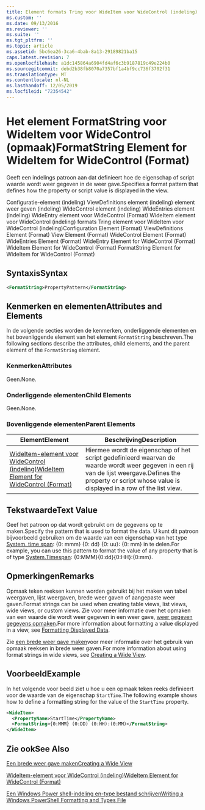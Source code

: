 ```yaml
---
title: Element formats Tring voor WideItem voor WideControl (indeling) | Microsoft Docs
ms.custom: ''
ms.date: 09/13/2016
ms.reviewer: ''
ms.suite: ''
ms.tgt_pltfrm: ''
ms.topic: article
ms.assetid: 5bc6ea26-3ca6-4bab-8a13-29189821ba15
caps.latest.revision: 7
ms.openlocfilehash: a1dc145864a6904fd4af6c3b9187819c49e224b0
ms.sourcegitcommit: debd2b38fb8070a7357bf1a4bf9cc736f3702f31
ms.translationtype: MT
ms.contentlocale: nl-NL
ms.lasthandoff: 12/05/2019
ms.locfileid: "72354542"
---
```

# <a name="formatstring-element-for-wideitem-for-widecontrol-format"></a><span data-ttu-id="ec0e9-102">Het element FormatString voor WideItem voor WideControl (opmaak)</span><span class="sxs-lookup"><span data-stu-id="ec0e9-102">FormatString Element for WideItem for WideControl (Format)</span></span>

<span data-ttu-id="ec0e9-103">Geeft een indelings patroon aan dat definieert hoe de eigenschap of script waarde wordt weer gegeven in de weer gave.</span><span class="sxs-lookup"><span data-stu-id="ec0e9-103">Specifies a format pattern that defines how the property or script value is displayed in the view.</span></span>

<span data-ttu-id="ec0e9-104">Configuratie-element (indeling) ViewDefinitions element (indeling) element weer geven (indeling) WideControl element (indeling) WideEntries element (indeling) WideEntry element voor WideControl (Format) WideItem element voor WideControl (indeling) formats Tring element voor WideItem voor WideControl (indeling)</span><span class="sxs-lookup"><span data-stu-id="ec0e9-104">Configuration Element (Format) ViewDefinitions Element (Format) View Element (Format) WideControl Element (Format) WideEntries Element (Format) WideEntry Element for WideControl (Format) WideItem Element for WideControl (Format) FormatString Element for WideItem for WideControl (Format)</span></span>

## <a name="syntax"></a><span data-ttu-id="ec0e9-105">Syntaxis</span><span class="sxs-lookup"><span data-stu-id="ec0e9-105">Syntax</span></span>

```xml
<FormatString>PropertyPattern</FormatString>
```

## <a name="attributes-and-elements"></a><span data-ttu-id="ec0e9-106">Kenmerken en elementen</span><span class="sxs-lookup"><span data-stu-id="ec0e9-106">Attributes and Elements</span></span>

<span data-ttu-id="ec0e9-107">In de volgende secties worden de kenmerken, onderliggende elementen en het bovenliggende element van het element `FormatString` beschreven.</span><span class="sxs-lookup"><span data-stu-id="ec0e9-107">The following sections describe the attributes, child elements, and the parent element of the `FormatString` element.</span></span>

### <a name="attributes"></a><span data-ttu-id="ec0e9-108">Kenmerken</span><span class="sxs-lookup"><span data-stu-id="ec0e9-108">Attributes</span></span>

<span data-ttu-id="ec0e9-109">Geen.</span><span class="sxs-lookup"><span data-stu-id="ec0e9-109">None.</span></span>

### <a name="child-elements"></a><span data-ttu-id="ec0e9-110">Onderliggende elementen</span><span class="sxs-lookup"><span data-stu-id="ec0e9-110">Child Elements</span></span>

<span data-ttu-id="ec0e9-111">Geen.</span><span class="sxs-lookup"><span data-stu-id="ec0e9-111">None.</span></span>

### <a name="parent-elements"></a><span data-ttu-id="ec0e9-112">Bovenliggende elementen</span><span class="sxs-lookup"><span data-stu-id="ec0e9-112">Parent Elements</span></span>

|<span data-ttu-id="ec0e9-113">Element</span><span class="sxs-lookup"><span data-stu-id="ec0e9-113">Element</span></span>|<span data-ttu-id="ec0e9-114">Beschrijving</span><span class="sxs-lookup"><span data-stu-id="ec0e9-114">Description</span></span>|
|-------------|-----------------|
|[<span data-ttu-id="ec0e9-115">WideItem-element voor WideControl (indeling)</span><span class="sxs-lookup"><span data-stu-id="ec0e9-115">WideItem Element for WideControl (Format)</span></span>](./wideitem-element-for-widecontrol-format.md)|<span data-ttu-id="ec0e9-116">Hiermee wordt de eigenschap of het script gedefinieerd waarvan de waarde wordt weer gegeven in een rij van de lijst weergave.</span><span class="sxs-lookup"><span data-stu-id="ec0e9-116">Defines the property or script whose value is displayed in a row of the list view.</span></span>|

## <a name="text-value"></a><span data-ttu-id="ec0e9-117">Tekstwaarde</span><span class="sxs-lookup"><span data-stu-id="ec0e9-117">Text Value</span></span>

<span data-ttu-id="ec0e9-118">Geef het patroon op dat wordt gebruikt om de gegevens op te maken.</span><span class="sxs-lookup"><span data-stu-id="ec0e9-118">Specify the pattern that is used to format the data.</span></span> <span data-ttu-id="ec0e9-119">U kunt dit patroon bijvoorbeeld gebruiken om de waarde van een eigenschap van het type [System. time span](/dotnet/api/System.TimeSpan): {0: mmm} {0: dd} {0: uu}: {0: mm} in te delen.</span><span class="sxs-lookup"><span data-stu-id="ec0e9-119">For example, you can use this pattern to format the value of any property that is of type [System.Timespan](/dotnet/api/System.TimeSpan): {0:MMM}{0:dd}{0:HH}:{0:mm}.</span></span>

## <a name="remarks"></a><span data-ttu-id="ec0e9-120">Opmerkingen</span><span class="sxs-lookup"><span data-stu-id="ec0e9-120">Remarks</span></span>

<span data-ttu-id="ec0e9-121">Opmaak teken reeksen kunnen worden gebruikt bij het maken van tabel weergaven, lijst weergaven, brede weer gaven of aangepaste weer gaven.</span><span class="sxs-lookup"><span data-stu-id="ec0e9-121">Format strings can be used when creating table views, list views, wide views, or custom views.</span></span> <span data-ttu-id="ec0e9-122">Zie voor meer informatie over het opmaken van een waarde die wordt weer gegeven in een weer gave, [weer gegeven gegevens opmaken](./formatting-displayed-data.md).</span><span class="sxs-lookup"><span data-stu-id="ec0e9-122">For more information about formatting a value displayed in a view, see [Formatting Displayed Data](./formatting-displayed-data.md).</span></span>

<span data-ttu-id="ec0e9-123">Zie [een brede weer gave maken](./creating-a-wide-view.md)voor meer informatie over het gebruik van opmaak reeksen in brede weer gaven.</span><span class="sxs-lookup"><span data-stu-id="ec0e9-123">For more information about using format strings in wide views, see [Creating a Wide View](./creating-a-wide-view.md).</span></span>

## <a name="example"></a><span data-ttu-id="ec0e9-124">Voorbeeld</span><span class="sxs-lookup"><span data-stu-id="ec0e9-124">Example</span></span>

<span data-ttu-id="ec0e9-125">In het volgende voor beeld ziet u hoe u een opmaak teken reeks definieert voor de waarde van de eigenschap `StartTime`.</span><span class="sxs-lookup"><span data-stu-id="ec0e9-125">The following example shows how to define a formatting string for the value of the `StartTime` property.</span></span>

```xml
<WideItem>
  <PropertyName>StartTime</PropertyName>
  <FormatString>{0:MMM} (0:DD) (0:HH):(0:MM)</FormatString>
</WideItem>
```

## <a name="see-also"></a><span data-ttu-id="ec0e9-126">Zie ook</span><span class="sxs-lookup"><span data-stu-id="ec0e9-126">See Also</span></span>

[<span data-ttu-id="ec0e9-127">Een brede weer gave maken</span><span class="sxs-lookup"><span data-stu-id="ec0e9-127">Creating a Wide View</span></span>](./creating-a-wide-view.md)

[<span data-ttu-id="ec0e9-128">WideItem-element voor WideControl (indeling)</span><span class="sxs-lookup"><span data-stu-id="ec0e9-128">WideItem Element for WideControl (Format)</span></span>](./wideitem-element-for-widecontrol-format.md)

[<span data-ttu-id="ec0e9-129">Een Windows Power shell-indeling en-type bestand schrijven</span><span class="sxs-lookup"><span data-stu-id="ec0e9-129">Writing a Windows PowerShell Formatting and Types File</span></span>](./writing-a-powershell-formatting-file.md)
